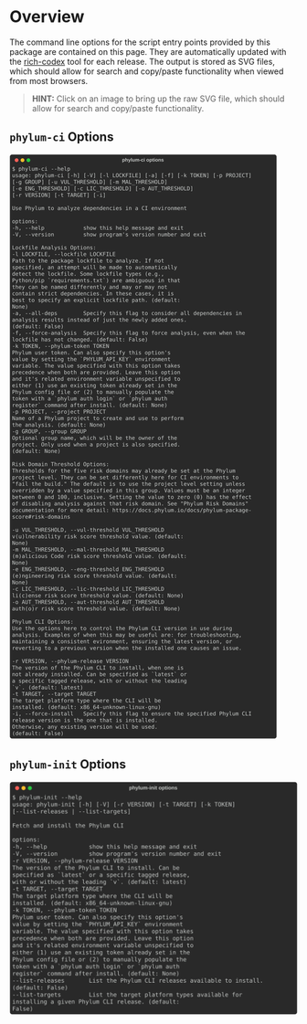 # Overview

The command line options for the script entry points provided by this package are contained on this page.
They are automatically updated with the [rich-codex] tool for each release. The output is stored as SVG files,
which should allow for search and copy/paste functionality when viewed from most browsers.

> **HINT:** Click on an image to bring up the raw SVG file, which should allow for search and copy/paste functionality.

[rich-codex]: https://ewels.github.io/rich-codex/

## `phylum-ci` Options

<!-- RICH-CODEX {fake_command: "phylum-ci --help"} -->
![`poetry run phylum-ci --help`](img/phylum-ci_options.svg "phylum-ci options")

## `phylum-init` Options

<!-- RICH-CODEX {fake_command: "phylum-init --help"} -->
![`poetry run phylum-init --help`](img/phylum-init_options.svg "phylum-init options")
